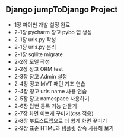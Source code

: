 ## Django jumpToDjango Project
- 1장 파이썬 개발 설정 완료
- 2-1장 pycharm 장고 pybo 앱 생성
- 2-1장 urls.py 작성
- 2-1장 urls.py 분리
- 2-1장 sqllite migrate
- 2-2장 모델 작성
- 2-2장 장고 ORM test
- 2-3장 장고 Admin 설정
- 2-4장 장고 MVT 패턴 기초 연습
- 2-4장 장고 urls name 사용 연습
- 2-5장 장고 namespace 사용하기
- 2-6장 답변 등록 기능 만들기
- 2-7장 화면 이쁘게 꾸미기(css 적용)
- 2-8장 부트스트랩으로 더 쉽게 화면 꾸미기
- 2-9장 표준 HTML과 탬플릿 상속 사용해 보기